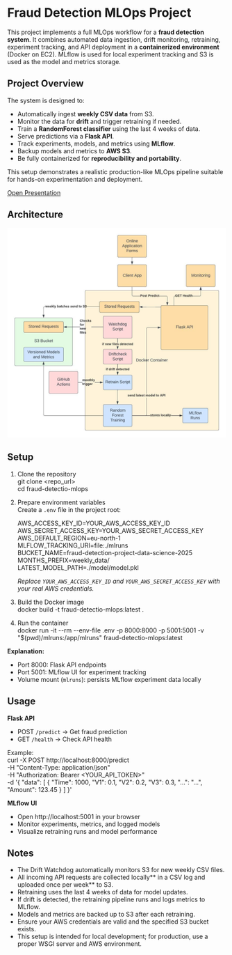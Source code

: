 # Fraud Detection MLOps Project

This project implements a full MLOps workflow for a **fraud detection system**. It combines automated data ingestion, drift monitoring, retraining, experiment tracking, and API deployment in a **containerized environment** (Docker on EC2). MLflow is used for local experiment tracking and S3 is used as the model and metrics storage.

## Project Overview

The system is designed to:

- Automatically ingest **weekly CSV data** from S3.
- Monitor the data for **drift** and trigger retraining if needed.
- Train a **RandomForest classifier** using the last 4 weeks of data.
- Serve predictions via a **Flask API**.
- Track experiments, models, and metrics using **MLflow**.
- Backup models and metrics to **AWS S3**.
- Be fully containerized for **reproducibility and portability**.

This setup demonstrates a realistic production-like MLOps pipeline suitable for hands-on experimentation and deployment.

[Open Presentation](Power_Point_presentation.pdf)

## Architecture

![Architecture Diagram](Flowchart.png)


## Setup

1. Clone the repository  
   git clone <repo_url>  
   cd fraud-detectio-mlops

2. Prepare environment variables  
   Create a `.env` file in the project root:

   AWS_ACCESS_KEY_ID=YOUR_AWS_ACCESS_KEY_ID  
   AWS_SECRET_ACCESS_KEY=YOUR_AWS_SECRET_ACCESS_KEY  
   AWS_DEFAULT_REGION=eu-north-1  
   MLFLOW_TRACKING_URI=file:./mlruns  
   BUCKET_NAME=fraud-detection-project-data-science-2025  
   MONTHS_PREFIX=weekly_data/  
   LATEST_MODEL_PATH=./model/model.pkl  

   *Replace `YOUR_AWS_ACCESS_KEY_ID` and `YOUR_AWS_SECRET_ACCESS_KEY` with your real AWS credentials.*

3. Build the Docker image  
   docker build -t fraud-detectio-mlops:latest .

4. Run the container  
   docker run -it --rm --env-file .env -p 8000:8000 -p 5001:5001 -v "$(pwd)/mlruns:/app/mlruns" fraud-detectio-mlops:latest

**Explanation:**  
- Port 8000: Flask API endpoints  
- Port 5001: MLflow UI for experiment tracking  
- Volume mount (`mlruns`): persists MLflow experiment data locally  

## Usage

**Flask API**  
- POST `/predict` → Get fraud prediction  
- GET `/health` → Check API health  

Example:  
curl -X POST http://localhost:8000/predict \
  -H "Content-Type: application/json" \
  -H "Authorization: Bearer <YOUR_API_TOKEN>" \
  -d '{
    "data": [
      {
        "Time": 1000,
        "V1": 0.1,
        "V2": 0.2,
        "V3": 0.3,
        "...": "...",
        "Amount": 123.45
      }
    ]
  }'

**MLflow UI**  
- Open http://localhost:5001 in your browser  
- Monitor experiments, metrics, and logged models  
- Visualize retraining runs and model performance  

## Notes

- The Drift Watchdog automatically monitors S3 for new weekly CSV files. 
- All incoming API requests are collected locally** in a CSV log and uploaded once per week** to S3. 
- Retraining uses the last 4 weeks of data for model updates. 
- If drift is detected, the retraining pipeline runs and logs metrics to MLflow.  
- Models and metrics are backed up to S3 after each retraining.  
- Ensure your AWS credentials are valid and the specified S3 bucket exists.  
- This setup is intended for local development; for production, use a proper WSGI server and AWS environment.